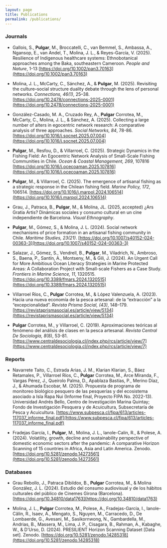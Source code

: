 ```yaml
---
layout: page
title: Publications
permalink: /publications/
---
```


### Journals

- Gallois, S., **Pulgar**, M., Broccatelli, C., van Bemmel, S., Ambassa, A., Ngansop, E., van Andel, T., Molina, J. L., & Reyes-García, V. (2025). Resilience of Indigenous healthcare systems: Ethnobotanical approaches among the Baka, southeastern Cameroon. *People and Nature*, 1-13 [https://doi.org/10.1002/pan3.70163](https://doi.org/10.1002/pan3.70163)

- Molina, J. L., McCarty, C., Sánchez, A., & **Pulgar**, M. (2025). Revisiting the culture–social structure duality debate through the lens of personal networks. *Connections, 46(1)*, 25–38. [https://doi.org/10.2478/connections-2025-0001](https://doi.org/10.2478/connections-2025-0001)

- González-Casado, M. A., Cruzado Rey, A., **Pulgar** Corrotea, M., McCarty, C., Molina, J. L., & Sánchez, A. (2025). Collecting a large number of alters in egocentric network research: A comparative analysis of three approaches. *Social Networks, 84*, 78-86. [https://doi.org/10.1016/j.socnet.2025.07.004](https://doi.org/10.1016/j.socnet.2025.07.004)

- **Pulgar**, M., Resfou, D., & Villarroel, C. (2025). Strategic Dynamics in the Fishing Field: An Egocentric Network Analysis of Small-Scale Fishing Communities in Chile. *Ocean & Coastal Management, 269*, 107816 [https://doi.org/10.1016/j.ocecoaman.2025.107816](https://doi.org/10.1016/j.ocecoaman.2025.107816)

- **Pulgar**, M., & Villarroel, C. (2025). The emergence of artisanal fishing as a strategic response in the Chilean fishing field. *Marine Policy, 172*, 106514. [https://doi.org/10.1016/j.marpol.2024.106514](https://doi.org/10.1016/j.marpol.2024.106514)

- Grau, J., Patraca, B., **Pulgar**, M., & Molina, JL. (2025, accepted) ¿Ars Gratia Artis? Dinámicas sociales y consumo cultural en un cine independiente de Barcelona. *Visual Ethnography*.

- **Pulgar**, M., Gómez, S., & Molina, J. L. (2024). Social network mechanisms of price formation in an artisanal fishing community in Chile. *Maritime Studies, 23(21)*. [https://doi.org/10.1007/s40152-024-00363-3](https://doi.org/10.1007/s40152-024-00363-3) 

- Salazar, J., Gómez, S., Vendrell, B., **Pulgar**, M., Viladrich, N., Ambroso, S., Baena, P., Santín, A., Montseny, M., & Gili, J. (2024). An Urgent Call for More Ambitious Ocean Literacy Strategies in Marine Protected Areas: A Collaboration Project with Small-scale Fishers as a Case Study. *Frontiers in Marine Science, 11*, 1320515. [https://doi.org/10.3389/fmars.2024.1320515](https://doi.org/10.3389/fmars.2024.1320515) 

- Villarroel Ríos, C., **Pulgar** Corrotea, M., & López Valenzuela, A. (2023). Hacia una nueva economía de la pesca artesanal: de la “extracción” a la “excepcionalidad”. *Revista Prisma Social, (43)*, 148–179. [https://revistaprismasocial.es/article/view/5134](https://revistaprismasocial.es/article/view/5134) 

- **Pulgar** Corrotea, M., y Villarroel, C. (2019). Aproximaciones teóricas al fenómeno del análisis de clases en la pesca artesanal. *Revista Central De Sociología, 8*(8), 53-81. [https://www.centraldesociologia.cl/index.php/rcs/article/view/7](https://www.centraldesociologia.cl/index.php/rcs/article/view/7)

### Reports

- Navarrete Taito, C., Estrada Arias, J. M., Klarian Klarian, S., Báez Retamales, P., Villarroel Ríos, C., **Pulgar** Corrotea, M., Arce Miranda, F., Vargas Pérez, J., Queirolo Palma, D., Apablaza Bastías, P., Merino Díaz, J., & Ahumada Escobar, M. (2025). Propuesta de programa de monitoreo biológico pesquero de las pesquerías y del ecosistema asociado a Isla Rapa Nui (Informe final, Proyecto FIPA No. 2022-13). Universidad Andrés Bello, Centro de Investigación Marina Quintay; Fondo de Investigación Pesquera y de Acuicultura, Subsecretaría de Pesca y Acuicultura. [https://www.subpesca.cl/fipa/613/articles-117037_informe_final.pdf](https://www.subpesca.cl/fipa/613/articles-117037_informe_final.pdf)

- Fradejas García, I., **Pulgar**, M., Molina, J. L., Ianole-Calin, R., & Polese, A. (2024). Volatility, growth, decline and sustainability perspective of domestic economic sectors after the pandemic: A comparative Horizon Scanning of 15 countries in Africa, Asia and Latin America. Zenodo. [https://doi.org/10.5281/zenodo.14273561](https://doi.org/10.5281/zenodo.14273561)

### Databases

- Grau Rebollo, J., Patraca Dibildox, B., **Pulgar** Corrotea, M., & Molina González, J. L. (2024). Estudio del consumo audiovisual y de los hábitos culturales del público de Cinemes Girona (Barcelona). [https://doi.org/10.34810/data1763](https://doi.org/10.34810/data1763)
 
- Molina, J. L., **Pulgar** Corrotea, M., Polese, A., Fradejas-García, I., Ianole-Călin, R., Isaev, A., Mengato, S., Nguyen, M., Carracedo, D., De Lombaerde, G., Avesani, M., Sasikornwong, N., Gambardella, M., Andrias, B., Massera, M., Lima, J. P., Cisagara, B., Rahman, A., Kabaghe, W., & D'Urso, D. (2024). PRESILIENT Horizon Scanning Dataset [Data set]. Zenodo. [https://doi.org/10.5281/zenodo.14285318](https://doi.org/10.5281/zenodo.14285318)
